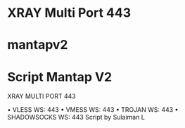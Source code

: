 # XRAY Multi Port 443
# mantapv2
# Script Mantap V2
XRAY MULTI PORT 443

• VLESS WS: 443
• VMESS WS: 443
• TROJAN WS: 443
• SHADOWSOCKS WS: 443
Script by Sulaiman L

